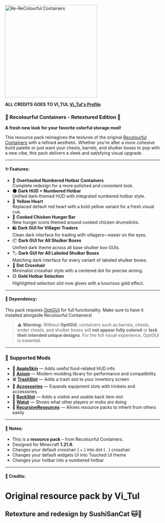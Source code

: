 <img src="https://github.com/user-attachments/assets/fcff1394-0293-482f-b8d5-9107c6f65f06" alt="Re-ReColourful Containers" width="300"/>

**ALL CREDITS GOES TO VI_TUL [Vi_Tul's Profile](https://modrinth.com/user/Vi_Tul)**  

### 🧱 Recolourful Containers - Retextured Edition 🎨

**A fresh new look for your favorite colorful storage mod!**

This resource pack reimagines the textures of the original [Recolourful Containers](https://modrinth.com/mod/recolourful-containers-gui) with a refined aesthetic. Whether you're after a more cohesive build palette or just want your chests, barrels, and shulker boxes to pop with a new vibe, this pack delivers a sleek and satisfying visual upgrade.

---

#### ✨ Features:
- 🔢 **Overhauled Numbered Hotbar Containers**  
  Complete redesign for a more polished and consistent look.
- 🌑 **Dark HUD + Numbered Hotbar**  
  Unified dark-themed HUD with integrated numbered hotbar style.
- 💛 **Yellow Heart**  
  Replaced default red heart with a bold yellow variant for a fresh visual cue.
- 🍗 **Cooked Chicken Hunger Bar**  
  New hunger icons themed around cooked chicken drumsticks.
- 🛍️ **Dark GUI for Villager Traders**  
  Clean dark interface for trading with villagers—easier on the eyes.
- 📦 **Dark GUI for All Shulker Boxes**  
  Unified dark theme across all base shulker box GUIs.
- 🏷️ **Dark GUI for All Labeled Shulker Boxes**  
  Matching dark interface for every variant of labeled shulker boxes.
- 🎯 **Dot Crosshair**  
  Minimalist crosshair style with a centered dot for precise aiming.
- 🟨 **Gold Hotbar Selection**  
  Highlighted selection slot now glows with a luxurious gold effect.

---

#### 🧩 Dependency:
This pack requires [OptiGUI](https://modrinth.com/mod/optigui) for full functionality. Make sure to have it installed alongside Recolourful Containers!

> ⚠️ **Warning:** Without **OptiGUI**, containers such as barrels, chests, ender chests, and shulker boxes will **not appear fully colored** or **lack their intended unique designs**. For the full visual experience, OptiGUI is essential.

---

### 🧩 **Supported Mods**

- 🍎 **[AppleSkin](https://modrinth.com/mod/appleskin)** — Adds useful food-related HUD info  
- 🧠 **[Axiom](https://modrinth.com/mod/axiom)** — Modern modding library for performance and compatibility  
- 🗑️ **[TrashSlot](https://modrinth.com/mod/trashslot)** — Adds a trash slot to your inventory screen  
- 💍 **[Accessories](https://modrinth.com/mod/accessories)** — Expands equipment slots with trinkets and accessories  
- 🎒 **[BackSlot](https://modrinth.com/mod/backslot)** — Adds a visible and usable back item slot  
- 👀 **[Watut](https://modrinth.com/mod/what-are-they-up-to)** — Shows what other players or mobs are doing  
- 🔁 **[RecursiveResources](https://modrinth.com/mod/recursiveresources)** — Allows resource packs to inherit from others easily  

---

#### 📜 Notes:
- This is a **resource pack** – from Recolourful Containers.    
- Designed for Minecraft **1.21.6**.  
- Changes your default crosshair ( + ) into dot ( . ) crosshair  
- Changes your default widgets UI into Touched UI theme  
- Changes your hotbar into a numbered hotbar  

---

#### 🔗 Credits:
<h1>Original resource pack by <b>Vi_Tul</b></h1>  
<h2>Retexture and redesign by <b>SushiSanCat</b> 🐱🍣</h2>
